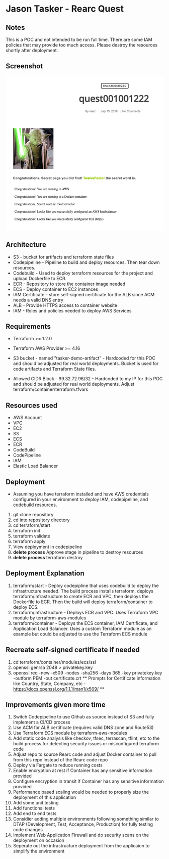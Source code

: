# Jason Tasker - Rearc Quest

## Notes
This is a POC and not intended to be run full time.  There are some IAM policies that may provide too much access. Please destroy the resources shortly after deployment.

## Screenshot
![Screenshot](images/tasker-demo-screenshot.png)

## Architecture
* S3 - bucket for artifacts and terraform state files
* Codepipeline - Pipeline to build and deploy resources. Then tear down resources.
* Codebuild - Used to deploy terraform resources for the project and upload Dockerfile to ECR.
* ECR - Repository to store the container image needed
* ECS - Deploy container to EC2 instances
* IAM Certificate - store self-signed certificate for the ALB since ACM needs a valid DNS entry
* ALB - Provide HTTPS access to container website
* IAM - Roles and policies needed to deploy AWS Services


## Requirements

* Terraform >= 1.2.0
* Terraform AWS Provider >= 4.16

* S3 bucket - named "tasker-demo-artifact" - Hardcoded for this POC and should be adjusted for real world deployments. Bucket is used for code artifacts and Terraform State files.
* Allowed CIDR Block - 99.32.72.96/32 - Hardcoded to my IP for this POC and should be adjusted for real world deployments. Adjust terraform/container/terraform.tfvars

## Resources used

* AWS Account
* VPC
* EC2
* S3
* ECS
* ECR
* CodeBuild
* CodePipeline
* IAM
* Elastic Load Balancer

## Deployment
* Assuming you have terraform installed and have AWS credentials configured in your environment to deploy IAM, codepipeline, and codebuild resources.

1. git clone repository
2. cd into repository directory
3. cd terraform/start
4. terraform init
5. terraform validate
6. terraform apply
7. View deployment in codepipeline
8. **delete process** Approve stage in pipeline to destroy resources
9. **delete process** terraform destroy

## Deployment Explanation
1. terraform/start - Deploy codepipline that uses codebuild to deploy the infrastructure needed.  The build process installs terraform, deploys terraform/infrastructure to create ECR and VPC, then deploys the Dockerfile to ECR. Then the build will deploy terraform/container to deploy ECS.
2. terraform/infrastructure - Deploys ECR and VPC. Uses Terraform VPC module by terraform-aws-modules
3. terraform/container - Deploys the ECS container, IAM Certificate, and Application Load Balancer. Uses a custom Terraform module as an example but could be adjusted to use the Terraform ECS module

## Recreate self-signed certificate if needed
1. cd terraform/container/modules/ecs/ssl
2. openssl genrsa 2048 > privatekey.key
3. openssl req -new -x509 -nodes -sha256 -days 365 -key privatekey.key -outform PEM -out certificate.crt ** Prompts for Certificate information like Country, State, Company, etc - https://docs.openssl.org/1.1.1/man1/x509/ **

## Improvements given more time
1. Switch Codepipeline to use Github as source instead of S3 and fully implement a CI/CD process
2. Use ACM for ALB certificate (requires valid DNS zone and Route53)
3. Use Terraform ECS module by terraform-aws-modules
4. Add static code analysis like checkov, tfsec, terrascan, tflint, etc to the build process for detecting security issues or misconfigured terraform code 
5. Adjust repo to source Rearc code and adjust Docker container to pull from this repo instead of the Rearc code repo
6. Deploy via Fargate to reduce running costs
7. Enable encryption at rest if Container has any sensitive information provided
8. Configure encryption in transit if Container has any sensitive information provided
9. Performance based scaling would be needed to properly size the deployment of this application
10. Add some unit testing
11. Add functional tests
12. Add end to end tests
13. Considier adding multiple environments following something similar to DTAP (Development, Test, Acceptance, Production) for fully testing code changes
14. Implement Web Application Firewall and do security scans on the deployment on occasion
15. Seperate out the infrastructure deployment from the applicaion to simplify the environment